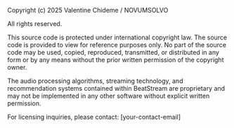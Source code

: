 Copyright (c) 2025 Valentine Chideme / NOVUMSOLVO

All rights reserved.

This source code is protected under international copyright law. The source code is provided to view for reference purposes only. No part of the source code may be used, copied, reproduced, transmitted, or distributed in any form or by any means without the prior written permission of the copyright owner.

The audio processing algorithms, streaming technology, and recommendation systems contained within BeatStream are proprietary and may not be implemented in any other software without explicit written permission.

For licensing inquiries, please contact: [your-contact-email]
